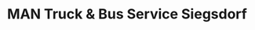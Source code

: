 ---
title: "MAN Truck & Bus Service Siegsdorf"
url: /siegsdorf/man-truck-und-bus-service-siegsdorf/
shop: Autowerkstatt
---